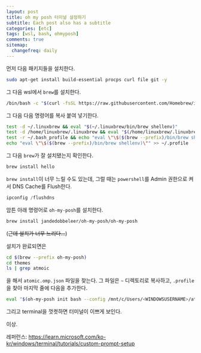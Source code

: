 ```yaml
---
layout: post
title: oh my posh 터미널 설정하기
subtitle: Each post also has a subtitle
categories: [etc]
tags: [wsl, bash, ohmyposh]
comments: true
sitemap:
  changefreq: daily
---
```

먼저 다음 패키지들을 설치한다.
```bash
sudo apt-get install build-essential procps curl file git -y
```

그 다음 wsl에서 `brew`를 설치한다.

```bash
/bin/bash -c "$(curl -fsSL https://raw.githubusercontent.com/Homebrew/install/HEAD/install.sh)"
```

그 다음 다음 명령어를 복사 붙여 넣기한다.

```bash
test -d ~/.linuxbrew && eval "$(~/.linuxbrew/bin/brew shellenv)"
test -d /home/linuxbrew/.linuxbrew && eval "$(/home/linuxbrew/.linuxbrew/bin/brew shellenv)"
test -r ~/.bash_profile && echo "eval \"\$($(brew --prefix)/bin/brew shellenv)\"" >> ~/.bash_profile
echo "eval \"\$($(brew --prefix)/bin/brew shellenv)\"" >> ~/.profile
```

그 다음 `brew`가 잘 설치됐는지 확인한다.

```bash
brew install hello
```

`brew install`이 너무 느릴 수도 있는데, 그럴 때는 `powershell`를 Admin 권한으로 켜서 DNS Cache를 Flush한다.

```powershell
ipconfig /flushdns
```

암튼 아래 명령어로 `oh-my-posh`를 설치한다.

```bash
brew install jandedobbeleer/oh-my-posh/oh-my-posh
```

(~~근데 설치가 너무 느리다...~~)

설치가 완료되면은

```bash
cd $(brew --prefix oh-my-posh)
cd themes
ls | grep atmoic
```
을 해서 `atomic.omp.json` 파일을 찾는다. 그 파일은 `~` 디렉토리로 복사하고, `.profile`을 찾아 마지막 줄에 다음을 추가한다.

```bash
eval "$(oh-my-posh init bash --config /mnt/c/Users/<WINDOWSUSERNAME>/atomic.omp.json)"
```

그리고 terminal을 껏켯하면 터미널이 이쁘게 보인다. 

이상.

레퍼런스: <https://learn.microsoft.com/ko-kr/windows/terminal/tutorials/custom-prompt-setup>
